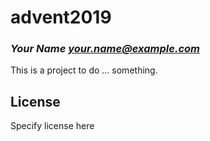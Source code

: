 # advent2019
### _Your Name <your.name@example.com>_

This is a project to do ... something.

## License

Specify license here

